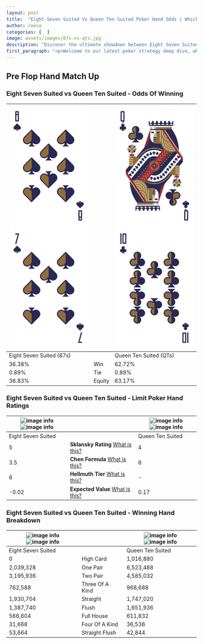 ```yaml
---
layout: post
title:  "Eight Seven Suited Vs Queen Ten Suited Poker Hand Odds | Which Is The Better Hand In Poker? A Complete Guide"
author: reece
categories: [  ]
image: assets/images/87s-vs-qts.jpg
description: "Discover the ultimate showdown between Eight Seven Suited and Queen Ten Suited in poker! Uncover the odds, strategies, and scenarios where one hand triumphs over the other. Get ready to up your poker game with this thrilling analysis."
first_paragraph: "<p>Welcome to our latest poker strategy deep dive, where we're pitting two distinct hands against each other in a high-stakes showdown: Eight Seven Suited vs Queen Ten Suited.</p><p>In the dynamic world of poker, every decision counts, and knowing which hand holds the upper hand is key to your success at the table.</p><p>In this article, we'll dissect these two hands, explore the scenarios where one dominates the other, and equip you with the knowledge to make strategic choices that can tip the odds in your favor.</p><p>Get ready to unravel the intriguing dynamics of these poker hands and elevate your game to new heights.</p>"
---
```




[comment]: # (sp0)

## Pre Flop Hand Match Up

<div class="table hand-ratings" markdown="1"> 



### Eight Seven Suited vs Queen Ten Suited - Odds Of Winning


    
| ![image info](assets/images/hand1/8.png) ![image info](assets/images/hand1/7.png) |  | ![image info](assets/images/hand2/q.png) ![image info](assets/images/hand2/t.png) |
| -------- | -------- | -------- |
| Eight Seven Suited (87s) |  | Queen Ten Suited (QTs) |
| 36.38% | Win | 62.72% |
| 0.89% | Tie | 0.89% |
| 36.83% | Equity | 63.17% |




[comment]: # (sp1)



### Eight Seven Suited vs Queen Ten Suited - Limit Poker Hand Ratings


    
| ![image info](https://www.riverpairs.com/assets/images/hand1/8.png) ![image info](https://www.riverpairs.com/assets/images/hand1/7.png) |  | ![image info](https://www.riverpairs.com/assets/images/hand2/q.png) ![image info](https://www.riverpairs.com/assets/images/hand2/t.png) |
| -------- | -------- | -------- |
| Eight Seven Suited |  | Queen Ten Suited |
| 5 | **Sklansky Rating** [What is this?](/sklansky-rating-explained) | 4 |
| 3.5 | **Chen Formula** [What is this?](/chen-formula-explained) | 6 |
| 6 | **Hellmuth Tier** [What is this?](/Hellmuth-tier-explained) | - |
| -0.02 | **Expected Value** [What is this?](/expected-value-explained) | 0.17 |




[comment]: # (sp2)



### Eight Seven Suited vs Queen Ten Suited - Winning Hand Breakdown


    
| ![image info](https://www.riverpairs.com/assets/images/hand1/8.png) ![image info](https://www.riverpairs.com/assets/images/hand1/7.png) |  | ![image info](https://www.riverpairs.com/assets/images/hand2/q.png) ![image info](https://www.riverpairs.com/assets/images/hand2/t.png) |
| -------- | -------- | -------- |
| Eight Seven Suited |  | Queen Ten Suited |
| 0 | High Card | 1,016,880 |
| 2,039,328 | One Pair | 6,523,488 |
| 3,195,936 | Two Pair | 4,585,032 |
| 762,588 | Three Of A Kind | 968,688 |
| 1,930,704 | Straight | 1,747,020 |
| 1,387,740 | Flush | 1,651,936 |
| 566,604 | Full House | 611,832 |
| 31,668 | Four Of A Kind | 36,536 |
| 53,664 | Straight Flush | 42,844 |




[comment]: # (sp3)



</div>

[comment]: # (sp4)



[comment]: # (sp5)

